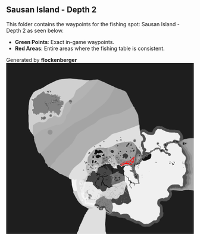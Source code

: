 ## Sausan Island - Depth 2
This folder contains the waypoints for the fishing spot: Sausan Island - Depth 2 as seen below.

- **Green Points**: Exact in-game waypoints.
- **Red Areas**: Entire areas where the fishing table is consistent.

Generated by **flockenberger**
![by_flockenberger](./Preview.png)
